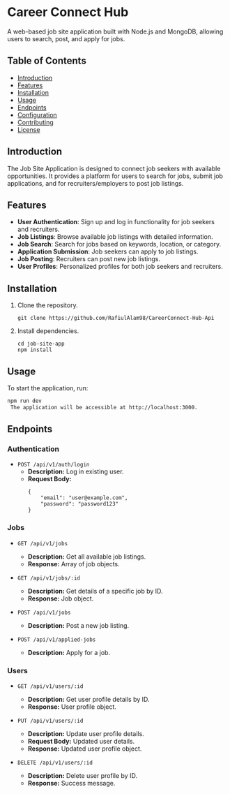 # Career Connect Hub

A web-based job site application built with Node.js and MongoDB, allowing users to search, post, and apply for jobs.

## Table of Contents

- [Introduction](#introduction)
- [Features](#features)
- [Installation](#installation)
- [Usage](#usage)
- [Endpoints](#endpoints)
- [Configuration](#configuration)
- [Contributing](#contributing)
- [License](#license)

## Introduction

The Job Site Application is designed to connect job seekers with available opportunities. It provides a platform for users to search for jobs, submit job applications, and for recruiters/employers to post job listings.

## Features

- **User Authentication**: Sign up and log in functionality for job seekers and recruiters.
- **Job Listings**: Browse available job listings with detailed information.
- **Job Search**: Search for jobs based on keywords, location, or category.
- **Application Submission**: Job seekers can apply to job listings.
- **Job Posting**: Recruiters can post new job listings.
- **User Profiles**: Personalized profiles for both job seekers and recruiters.

## Installation

1. Clone the repository.
    ```
    git clone https://github.com/RafiulAlam98/CareerConnect-Hub-Api
    ```
2. Install dependencies.
    ```
    cd job-site-app
    npm install
    ```

## Usage

To start the application, run:
```bash
npm run dev
 The application will be accessible at http://localhost:3000.
```
## Endpoints

### Authentication

- `POST /api/v1/auth/login`
  - **Description:** Log in existing user.
  - **Request Body:** 
    ```
    {
        "email": "user@example.com",
        "password": "password123"
    }
    ```

### Jobs

- `GET /api/v1/jobs`
  - **Description:** Get all available job listings.
  - **Response:** Array of job objects.

- `GET /api/v1/jobs/:id`
  - **Description:** Get details of a specific job by ID.
  - **Response:** Job object.

- `POST /api/v1/jobs`
  - **Description:** Post a new job listing.

- `POST /api/v1/applied-jobs`
  - **Description:** Apply for a job.



### Users

- `GET /api/v1/users/:id`
  - **Description:** Get user profile details by ID.
  - **Response:** User profile object.

- `PUT /api/v1/users/:id`
  - **Description:** Update user profile details.
  - **Request Body:** Updated user details.
  - **Response:** Updated user profile object.

- `DELETE /api/v1/users/:id`
  - **Description:** Delete user profile by ID.
  - **Response:** Success message.


